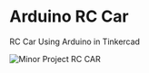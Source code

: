 # Arduino RC Car
RC Car Using Arduino in Tinkercad


![Minor Project  RC CAR](https://user-images.githubusercontent.com/75319323/135313985-fad7c7af-49f7-4aa1-be17-b819ac32bdf8.png)
